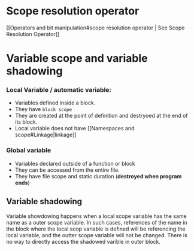 # Scope resolution operator

[[Operators and bit manipulation#scope resolution operator | See Scope Resolution Operator]]

# Variable scope and variable shadowing
### Local Variable / automatic variable:
- Variables defined inside a block.
- They have `block scope`
- They are created at the point of definition and destryoed at the end of its block.
- Local variable does not have [[Namespaces and scope#Linkage|linkage]]
### Global variable
- Variables declared outside of a function or block
- They can be accessed from the entire file.
- They have flie scope and static duration (**destroyed when program ends**)
## Variable shadowing
Variable showdowing happens when a local scope variable has the same name as a outer scope variable.
In such cases, references of the name in the block where the local scop variable is defined will be referencing the local variable, and the outter scope variable will not be changed.
There is no way to directly access the shadowed varible in outer block.

